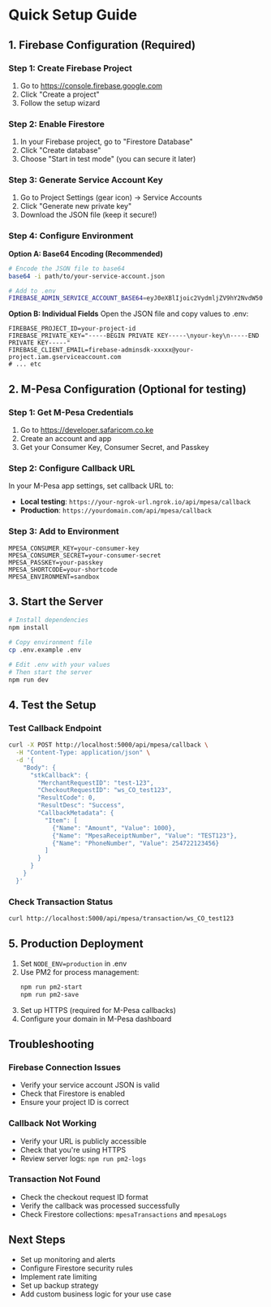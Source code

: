 # Quick Setup Guide

## 1. Firebase Configuration (Required)

### Step 1: Create Firebase Project
1. Go to https://console.firebase.google.com
2. Click "Create a project"
3. Follow the setup wizard

### Step 2: Enable Firestore
1. In your Firebase project, go to "Firestore Database"
2. Click "Create database"
3. Choose "Start in test mode" (you can secure it later)

### Step 3: Generate Service Account Key
1. Go to Project Settings (gear icon) → Service Accounts
2. Click "Generate new private key"
3. Download the JSON file (keep it secure!)

### Step 4: Configure Environment
**Option A: Base64 Encoding (Recommended)**
```bash
# Encode the JSON file to base64
base64 -i path/to/your-service-account.json

# Add to .env
FIREBASE_ADMIN_SERVICE_ACCOUNT_BASE64=eyJ0eXBlIjoic2VydmljZV9hY2NvdW50...
```

**Option B: Individual Fields**
Open the JSON file and copy values to .env:
```env
FIREBASE_PROJECT_ID=your-project-id
FIREBASE_PRIVATE_KEY="-----BEGIN PRIVATE KEY-----\nyour-key\n-----END PRIVATE KEY-----"
FIREBASE_CLIENT_EMAIL=firebase-adminsdk-xxxxx@your-project.iam.gserviceaccount.com
# ... etc
```

## 2. M-Pesa Configuration (Optional for testing)

### Step 1: Get M-Pesa Credentials
1. Go to https://developer.safaricom.co.ke
2. Create an account and app
3. Get your Consumer Key, Consumer Secret, and Passkey

### Step 2: Configure Callback URL
In your M-Pesa app settings, set callback URL to:
- **Local testing**: `https://your-ngrok-url.ngrok.io/api/mpesa/callback`
- **Production**: `https://yourdomain.com/api/mpesa/callback`

### Step 3: Add to Environment
```env
MPESA_CONSUMER_KEY=your-consumer-key
MPESA_CONSUMER_SECRET=your-consumer-secret
MPESA_PASSKEY=your-passkey
MPESA_SHORTCODE=your-shortcode
MPESA_ENVIRONMENT=sandbox
```

## 3. Start the Server

```bash
# Install dependencies
npm install

# Copy environment file
cp .env.example .env

# Edit .env with your values
# Then start the server
npm run dev
```

## 4. Test the Setup

### Test Callback Endpoint
```bash
curl -X POST http://localhost:5000/api/mpesa/callback \
  -H "Content-Type: application/json" \
  -d '{
    "Body": {
      "stkCallback": {
        "MerchantRequestID": "test-123",
        "CheckoutRequestID": "ws_CO_test123",
        "ResultCode": 0,
        "ResultDesc": "Success",
        "CallbackMetadata": {
          "Item": [
            {"Name": "Amount", "Value": 1000},
            {"Name": "MpesaReceiptNumber", "Value": "TEST123"},
            {"Name": "PhoneNumber", "Value": 254722123456}
          ]
        }
      }
    }
  }'
```

### Check Transaction Status
```bash
curl http://localhost:5000/api/mpesa/transaction/ws_CO_test123
```

## 5. Production Deployment

1. Set `NODE_ENV=production` in .env
2. Use PM2 for process management:
   ```bash
   npm run pm2-start
   npm run pm2-save
   ```
3. Set up HTTPS (required for M-Pesa callbacks)
4. Configure your domain in M-Pesa dashboard

## Troubleshooting

### Firebase Connection Issues
- Verify your service account JSON is valid
- Check that Firestore is enabled
- Ensure your project ID is correct

### Callback Not Working
- Verify your URL is publicly accessible
- Check that you're using HTTPS
- Review server logs: `npm run pm2-logs`

### Transaction Not Found
- Check the checkout request ID format
- Verify the callback was processed successfully
- Check Firestore collections: `mpesaTransactions` and `mpesaLogs`

## Next Steps

- Set up monitoring and alerts
- Configure Firestore security rules
- Implement rate limiting
- Set up backup strategy
- Add custom business logic for your use case